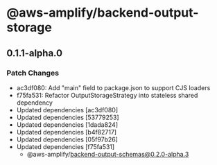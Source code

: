 # @aws-amplify/backend-output-storage

## 0.1.1-alpha.0

### Patch Changes

- ac3df080: Add "main" field to package.json to support CJS loaders
- f75fa531: Refactor OutputStorageStrategy into stateless shared dependency
- Updated dependencies [ac3df080]
- Updated dependencies [53779253]
- Updated dependencies [1dada824]
- Updated dependencies [b4f82717]
- Updated dependencies [05f97b26]
- Updated dependencies [f75fa531]
  - @aws-amplify/backend-output-schemas@0.2.0-alpha.3
